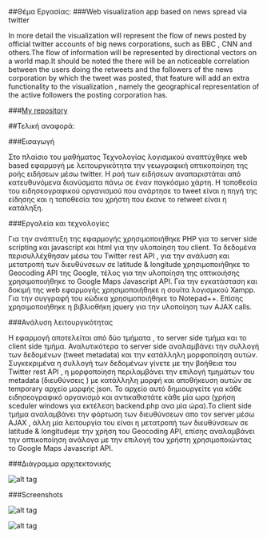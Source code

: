 
##Θέμα Εργασίας:
###Web visualization app based on news spread via twitter

In more detail the visualization will represent the flow of news posted by official twitter accounts of big news corporations,
such as BBC , CNN and others.The flow of information will be represented by directional vectors on a world map.It should be noted the there will be an noticeable correlation between the 
users doing the retweets and the followers of the news corporation by which the tweet was posted, that feature will add an extra
functionality to the visualization , namely the geographical representation of the active followers the posting corporation has.

###[My repository](https://github.com/maliaris7/news-spread-based-twittter-visualization.git)

##Τελική αναφορά:

###Εισαγωγή

Στο πλαίσιο του μαθήματος Τεχνολογίας λογισμικού αναπτύχθηκε web based εφαρμογή με λειτουργικότητα την γεωγραφική οπτικοποίηση της ροής ειδήσεων μέσω twitter. Η ροή των 
ειδήσεων αναπαριστάται από κατευθυνόμενα διανύσματα πάνω σε έναν παγκόσμιο  χάρτη. Η τοποθεσία του ειδησεογραφικού οργανισμού που ανάρτησε το tweet είναι η πηγή  της είδησης και η τοποθεσία του χρήστη που έκανε το retweet είναι η κατάληξη.

###Εργαλεία και τεχνολογίες

Για την ανάπτυξη της εφαρμογής χρησιμοποιήθηκε PHP για το server side scripting και javascript και html για την υλοποίηση του client. Τα δεδομένα περισυλλέχθησαν μέσω
του Twitter rest API  , για την ανάλυση και μετατροπή των διευθύνσεων σε latitude & longitude
χρησιμοποιήθηκε το Geocoding API της Google, τέλος για την υλοποίηση της οπτικοιήσης
χρησιμοποιήθηκε το Google Maps Javascript API. Για την εγκατάσταση και δοκιμή της web εφαρμογής χρησιμοποιήθηκε η σουίτα λογισμικού Xampp. Για την συγγραφή του κώδικα χρησιμοποιήθηκε το Notepad++. Επίσης χρησιμοποιήθηκε η βιβλιοθήκη jquery για την υλοποίηση των AJAX calls.

###Ανάλυση λειτουργικότητας

Η εφαρμογή αποτελείται από δύο τμήματα , το server side τμήμα και το client side τμήμα.
Αναλυτικότερα το server side αναλαμβάνει την συλλογή των δεδομένων (tweet metadata)
και την κατάλληλη μορφοποίηση αυτών. Συγκεκριμένα η συλλογή των  δεδομένων γίνετε 
με την βοήθεια του Twitter rest API , η μορφοποίηση περιλαμβάνει την επιλογή τμημάτων του
metadata (διευθύνσεις ) με κατάλληλη μορφή και αποθήκευση αυτών σε temporary αρχείο μορφής json. To αρχείο αυτό δημιουργείτε για κάθε ειδησεογραφικό οργανισμό και αντικαθιστάτε κάθε μία ωρα (χρήση sceduler windows για εκτέλεση backend.php ανα μία ώρα).Το client side τμήμα αναλαμβάνει την φόρτωση των διευθύνσεων απο τον server μέσω
AJAX , άλλη μία λειτουργία του είναι η μετατροπή των διευθύνσεων σε latitude & longitudeμε την χρήση του Geocoding API, επίσης αναλαμβάνει την οπτικοποίηση ανάλογα με την επιλογή του χρήστη χρησιμοποιώντας  το Google Maps Javascript API.

###Διάγραμμα αρχιτεκτονικής

![alt tag](https://63bf6e73e9cdd32fad466a4e99185bea3329434e-www.googledrive.com/host/0B1LnKr3Yo9hyflh3YTBLNTJIaEM5QVlPQmk5RG5WY1hwMFQ2Z1FOQVU3bEtYVXZ6NW56bnM/Untitled%20Diagram.png)

###Screenshots

![alt tag](https://63bf6e73e9cdd32fad466a4e99185bea3329434e-www.googledrive.com/host/0B1LnKr3Yo9hyflh3YTBLNTJIaEM5QVlPQmk5RG5WY1hwMFQ2Z1FOQVU3bEtYVXZ6NW56bnM/screen1.jpg)

![alt tag](https://63bf6e73e9cdd32fad466a4e99185bea3329434e-www.googledrive.com/host/0B1LnKr3Yo9hyflh3YTBLNTJIaEM5QVlPQmk5RG5WY1hwMFQ2Z1FOQVU3bEtYVXZ6NW56bnM/screen2.jpg)
